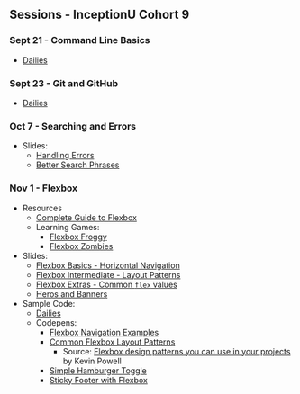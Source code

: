 ## Sessions - InceptionU Cohort 9
### Sept 21 - Command Line Basics
- [Dailies](https://github.com/acidtone/dailies-c9/tree/main/2022-09-21-command-line/follow-the-white-rabbit)

### Sept 23 - Git and GitHub
- [Dailies](https://github.com/acidtone/dailies-c9/tree/main/2022-09-23-git-and-github)

### Oct 7 - Searching and Errors
- Slides:
    - [Handling Errors](https://acidtone.github.io/sessions-c9/slides/js/js-errors.html)
    - [Better Search Phrases](https://acidtone.github.io/sessions-c9/slides/misc/better-search-phrases.html)

### Nov 1 - Flexbox
- Resources
    - [Complete Guide to Flexbox](https://css-tricks.com/snippets/css/a-guide-to-flexbox/)
    - Learning Games:
        - [Flexbox Froggy](https://flexboxfroggy.com/)
        - [Flexbox Zombies](https://mastery.games/flexboxzombies/)
- Slides:
    - [Flexbox Basics - Horizontal Navigation](https://acidtone.github.io/sessions-c9/slides/html-css/flexbox-basics.html)
    - [Flexbox Intermediate - Layout Patterns](https://acidtone.github.io/sessions-c9/slides/html-css/flexbox-intermediate.html)
    - [Flexbox Extras - Common `flex` values](https://acidtone.github.io/sessions-c9/slides/html-css/flexbox-extras.html)
    - [Heros and Banners](https://acidtone.github.io/sessions-c9/slides/html-css/heros-banners.html)
- Sample Code:
    - [Dailies](https://github.com/acidtone/dailies-c9/tree/main/2022-11-01-flexbox)
    - Codepens:
        - [Flexbox Navigation Examples](https://codepen.io/acidtone/pen/bGMaLNo)
        - [Common Flexbox Layout Patterns](https://codepen.io/acidtone/pen/JjvpOKR)
            - Source: [Flexbox design patterns you can use in your projects](https://www.youtube.com/watch?v=vQAvjof1oe4) by Kevin Powell
        - [Simple Hamburger Toggle](https://codepen.io/browsertherapy/pen/gOzvLzR)
        - [Sticky Footer with Flexbox](https://codepen.io/browsertherapy/pen/XWqZpLR)